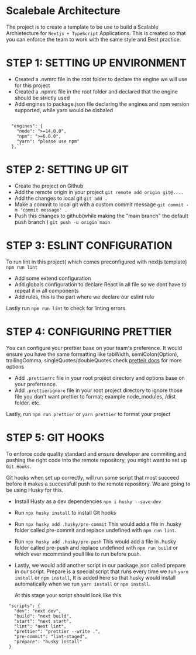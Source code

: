 # Scalebale Architecture

The project is to create a template to be use to build a Scalable Archietecture for `Nextjs + TypeScript` Applications. This is created so that you can enforce the team to work with the same style and Best practice.

# STEP 1: SETTING UP ENVIRONMENT

- Created a .nvmrc file in the root folder to declare the engine we will use for this project
- Created a .npmrc file in the root folder and declared that the engine should be strictly used
- Add engines to package.json file declaring the engines and npm version supported, while yarn would be disbaled

<code>
  "engines": {
    "node": ">=14.0.0",
    "npm": ">=6.0.0",
    "yarn": "please use npm"
  },```
</code>

# STEP 2: SETTING UP GIT

- Create the project on Github
- Add the remote origin in your project `git remote add origin git@....`
- Add the changes to local git `git add .`
- Make a commit to local git with a custom commit message `git commit -m 'commit message' .`
- Push this changes to github(while making the "main branch" the default push branch ) `git push -u origin main`

# STEP 3: ESLINT CONFIGURATION

To run lint in this project( which comes preconfigured with nextjs template) `npm run lint`

- Add some extend configuration
- Add globals configuration to declare React in all file so we dont have to repeat it in all components
- Add rules, this is the part where we declare our eslint rule

Lastly run `npm run lint` to check for linting errors.

# STEP 4: CONFIGURING PRETTIER

You can configure your prettier base on your team's preference. It would ensure you have the same formatting like tabWidth, semiColon(Option), trailingComma, singleQuotes/doubleQuotes check [pretteir docs](https://prettier.io/docs/en/options.html) for more options

- Add `.prettierrc` file in your root project directory and options base on your preferrence.
- Add `.prettierignore` file in your root project directory to ignore those file you don't want prettier to format; example node_modules, /dist folder. etc.

Lastly, run `npm run prettier` or `yarn prettier` to format your project

# STEP 5: GIT HOOKS

To enforce code quality standard and ensure developer are commiting and pushing the right code into the remote repository, you might want to set up `Git Hooks`.

Git hooks when set up correctly, will run some script that most succeed before it makes a successfull push to the remote repository. We are going to be using Husky for this.

- Install Husty as a dev dependencies `npm i husky --save-dev`
- Run `npx husky install` to install Git hooks
- Run `npx husky add .husky/pre-commit` This would add a file in .husky folder called pre-commit and replace undefined with <code>npm run lint</code>.
- Run `npx husky add .husky/pre-push` This would add a file in .husky folder called pre-push and replace undefined with <code>npm run build</code> or which ever mcommand youll like to run before push.
- Lastly, we would add another script in our package.json called prepare in our script.
  Prepare is a special script that runs every time we run `yarn install` or `npm install`, It is added here so that husky would install automatically when we run `yarn install` or `npm install`.

  At this stage your script should look like this

```
 "scripts": {
   "dev": "next dev",
   "build": "next build",
   "start": "next start",
   "lint": "next lint",
   "prettier": "prettier --write .",
   "pre-commit": "lint-staged",
   "prepare": "husky install"
 }
```

